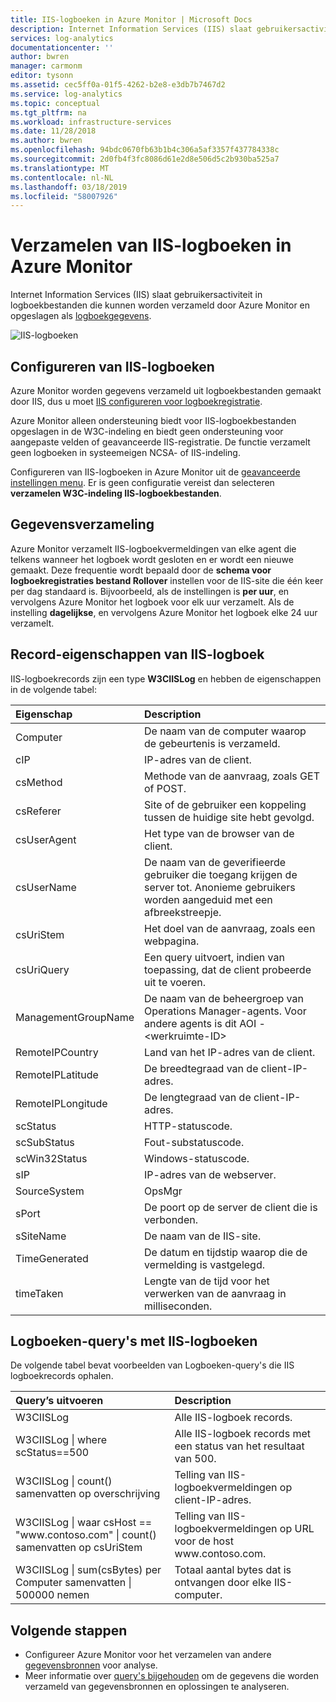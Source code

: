 ```yaml
---
title: IIS-logboeken in Azure Monitor | Microsoft Docs
description: Internet Information Services (IIS) slaat gebruikersactiviteit in logboekbestanden die kunnen worden verzameld door Azure Monitor.  In dit artikel wordt beschreven hoe u de verzameling van IIS-logboeken en de details van de records die zij in Azure Monitor maken configureren.
services: log-analytics
documentationcenter: ''
author: bwren
manager: carmonm
editor: tysonn
ms.assetid: cec5ff0a-01f5-4262-b2e8-e3db7b7467d2
ms.service: log-analytics
ms.topic: conceptual
ms.tgt_pltfrm: na
ms.workload: infrastructure-services
ms.date: 11/28/2018
ms.author: bwren
ms.openlocfilehash: 94bdc0670fb63b1b4c306a5af3357f437784338c
ms.sourcegitcommit: 2d0fb4f3fc8086d61e2d8e506d5c2b930ba525a7
ms.translationtype: MT
ms.contentlocale: nl-NL
ms.lasthandoff: 03/18/2019
ms.locfileid: "58007926"
---
```

# <a name="collect-iis-logs-in-azure-monitor"></a>Verzamelen van IIS-logboeken in Azure Monitor
Internet Information Services (IIS) slaat gebruikersactiviteit in logboekbestanden die kunnen worden verzameld door Azure Monitor en opgeslagen als [logboekgegevens](data-collection.md).

![IIS-logboeken](media/data-sources-iis-logs/overview.png)

## <a name="configuring-iis-logs"></a>Configureren van IIS-logboeken
Azure Monitor worden gegevens verzameld uit logboekbestanden gemaakt door IIS, dus u moet [IIS configureren voor logboekregistratie](https://technet.microsoft.com/library/hh831775.aspx).

Azure Monitor alleen ondersteuning biedt voor IIS-logboekbestanden opgeslagen in de W3C-indeling en biedt geen ondersteuning voor aangepaste velden of geavanceerde IIS-registratie. De functie verzamelt geen logboeken in systeemeigen NCSA- of IIS-indeling.

Configureren van IIS-logboeken in Azure Monitor uit de [geavanceerde instellingen menu](agent-data-sources.md#configuring-data-sources).  Er is geen configuratie vereist dan selecteren **verzamelen W3C-indeling IIS-logboekbestanden**.


## <a name="data-collection"></a>Gegevensverzameling
Azure Monitor verzamelt IIS-logboekvermeldingen van elke agent die telkens wanneer het logboek wordt gesloten en er wordt een nieuwe gemaakt. Deze frequentie wordt bepaald door de **schema voor logboekregistraties bestand Rollover** instellen voor de IIS-site die één keer per dag standaard is. Bijvoorbeeld, als de instellingen is **per uur**, en vervolgens Azure Monitor het logboek voor elk uur verzamelt.  Als de instelling **dagelijkse**, en vervolgens Azure Monitor het logboek elke 24 uur verzamelt.


## <a name="iis-log-record-properties"></a>Record-eigenschappen van IIS-logboek
IIS-logboekrecords zijn een type **W3CIISLog** en hebben de eigenschappen in de volgende tabel:

| Eigenschap | Description |
|:--- |:--- |
| Computer |De naam van de computer waarop de gebeurtenis is verzameld. |
| cIP |IP-adres van de client. |
| csMethod |Methode van de aanvraag, zoals GET of POST. |
| csReferer |Site of de gebruiker een koppeling tussen de huidige site hebt gevolgd. |
| csUserAgent |Het type van de browser van de client. |
| csUserName |De naam van de geverifieerde gebruiker die toegang krijgen de server tot. Anonieme gebruikers worden aangeduid met een afbreekstreepje. |
| csUriStem |Het doel van de aanvraag, zoals een webpagina. |
| csUriQuery |Een query uitvoert, indien van toepassing, dat de client probeerde uit te voeren. |
| ManagementGroupName |De naam van de beheergroep van Operations Manager-agents.  Voor andere agents is dit AOI -\<werkruimte-ID\> |
| RemoteIPCountry |Land van het IP-adres van de client. |
| RemoteIPLatitude |De breedtegraad van de client-IP-adres. |
| RemoteIPLongitude |De lengtegraad van de client-IP-adres. |
| scStatus |HTTP-statuscode. |
| scSubStatus |Fout-substatuscode. |
| scWin32Status |Windows-statuscode. |
| sIP |IP-adres van de webserver. |
| SourceSystem |OpsMgr |
| sPort |De poort op de server de client die is verbonden. |
| sSiteName |De naam van de IIS-site. |
| TimeGenerated |De datum en tijdstip waarop die de vermelding is vastgelegd. |
| timeTaken |Lengte van de tijd voor het verwerken van de aanvraag in milliseconden. |

## <a name="log-queries-with-iis-logs"></a>Logboeken-query's met IIS-logboeken
De volgende tabel bevat voorbeelden van Logboeken-query's die IIS logboekrecords ophalen.

| Query’s uitvoeren | Description |
|:--- |:--- |
| W3CIISLog |Alle IIS-logboek records. |
| W3CIISLog &#124; where scStatus==500 |Alle IIS-logboek records met een status van het resultaat van 500. |
| W3CIISLog &#124; count() samenvatten op overschrijving |Telling van IIS-logboekvermeldingen op client-IP-adres. |
| W3CIISLog &#124; waar csHost == "www\.contoso.com" &#124; count() samenvatten op csUriStem |Telling van IIS-logboekvermeldingen op URL voor de host www\.contoso.com. |
| W3CIISLog &#124; sum(csBytes) per Computer samenvatten &#124; 500000 nemen |Totaal aantal bytes dat is ontvangen door elke IIS-computer. |

## <a name="next-steps"></a>Volgende stappen
* Configureer Azure Monitor voor het verzamelen van andere [gegevensbronnen](agent-data-sources.md) voor analyse.
* Meer informatie over [query's bijgehouden](../log-query/log-query-overview.md) om de gegevens die worden verzameld van gegevensbronnen en oplossingen te analyseren.